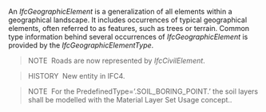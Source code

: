 An _IfcGeographicElement_ is a generalization of all elements within a geographical landscape. It includes occurrences of typical geographical elements, often referred to as features, such as trees or terrain. Common type information behind several occurrences of _IfcGeographicElement_ is provided by the _IfcGeographicElementType_.

> NOTE &nbsp;Roads are now represented by _IfcCivilElement_.

> HISTORY &nbsp;New entity in IFC4.

> NOTE &nbsp;For the PredefinedType=’.SOIL_BORING_POINT.’ the soil layers shall be modelled with the Material Layer Set Usage concept..